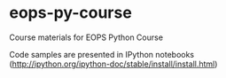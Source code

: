eops-py-course
==============

Course materials for EOPS Python Course

Code samples are presented in IPython notebooks (http://ipython.org/ipython-doc/stable/install/install.html)
